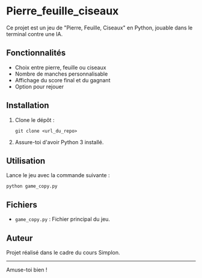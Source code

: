 # Pierre_feuille_ciseaux

Ce projet est un jeu de "Pierre, Feuille, Ciseaux" en Python, jouable dans le terminal contre une IA.

## Fonctionnalités

- Choix entre pierre, feuille ou ciseaux
- Nombre de manches personnalisable
- Affichage du score final et du gagnant
- Option pour rejouer

## Installation

1. Clone le dépôt :
   ```
   git clone <url_du_repo>
   ```
2. Assure-toi d'avoir Python 3 installé.

## Utilisation

Lance le jeu avec la commande suivante :
```
python game_copy.py
```

## Fichiers

- `game_copy.py` : Fichier principal du jeu.

## Auteur

Projet réalisé dans le cadre du cours Simplon.

---

Amuse-toi bien !
